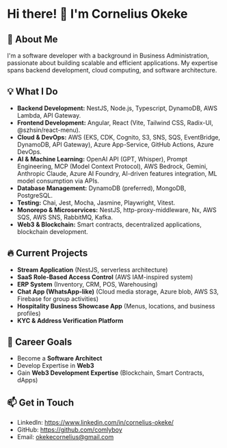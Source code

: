 <!--
**comlyboy/comlyboy** is a ✨ _special_ ✨ repository because its `README.md` (this file) appears on your GitHub profile.

Here are some ideas to get you started:

- 🔭 I’m currently working on ...
- 🌱 I’m currently learning ...
- 👯 I’m looking to collaborate on ...
- 🤔 I’m looking for help with ...
- 💬 Ask me about ...
- 📫 How to reach me: ...
- 😄 Pronouns: ...
- ⚡ Fun fact: ...
-->


# Hi there! 👋 I'm Cornelius Okeke

## 🚀 About Me
I'm a software developer with a background in Business Administration, passionate about building scalable and efficient applications. My expertise spans backend development, cloud computing, and software architecture.

## 💡 What I Do
- **Backend Development:** NestJS, Node.js, Typescript, DynamoDB, AWS Lambda, API Gateway.
- **Frontend Development:** Angular, React (Vite, Tailwind CSS, Radix-UI, @szhsin/react-menu).
- **Cloud & DevOps:** AWS (EKS, CDK, Cognito, S3, SNS, SQS, EventBridge, DynamoDB, API Gateway), Azure App-Service, GitHub Actions, Azure DevOps.
- **AI & Machine Learning:** OpenAI API (GPT, Whisper), Prompt Engineering, MCP (Model Context Protocol), AWS Bedrock, Gemini, Anthropic Claude, Azure AI Foundry, AI-driven features integration, ML model consumption via APIs.
- **Database Management:** DynamoDB (preferred), MongoDB, PostgreSQL.
- **Testing:** Chai, Jest, Mocha, Jasmine, Playwright, Vitest.
- **Monorepo & Microservices:** NestJS, http-proxy-middleware, Nx, AWS SQS, AWS SNS, RabbitMQ, Kafka.
- **Web3 & Blockchain:** Smart contracts, decentralized applications, blockchain development.


## 🔥 Current Projects
- **Stream Application** (NestJS, serverless architecture)
- **SaaS Role-Based Access Control** (AWS IAM-inspired system)
- **ERP System** (Inventory, CRM, POS, Warehousing)
- **Chat App (WhatsApp-like)** (Cloud media storage, Azure blob, AWS S3, Firebase for group activities)
- **Hospitality Business Showcase App** (Menus, locations, and business profiles)
- **KYC & Address Verification Platform**

## 🎯 Career Goals
- Become a **Software Architect**
- Develop Expertise in **Web3**
- Gain **Web3 Development Expertise** (Blockchain, Smart Contracts, dApps)

## 📫 Get in Touch
- LinkedIn: https://www.linkedin.com/in/cornelius-okeke/
- GitHub: https://github.com/comlyboy
- Email: okekecornelius@gmail.com
